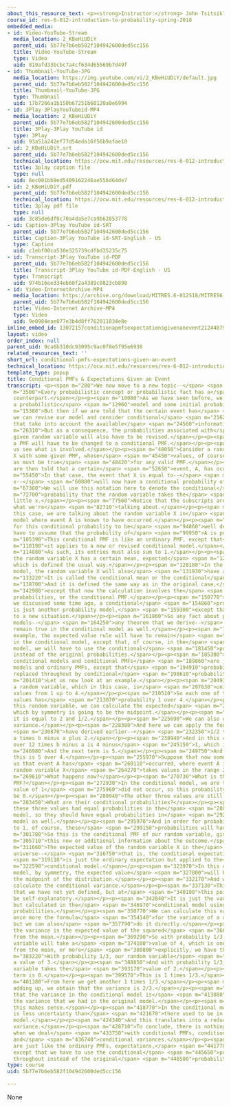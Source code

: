 ```yaml
---
about_this_resource_text: <p><strong>Instructor:</strong> John Tsitsiklis</p>
course_id: res-6-012-introduction-to-probability-spring-2018
embedded_media:
- id: Video-YouTube-Stream
  media_location: 2_KBeHiUDiY
  parent_uid: 5b77e7b6eb582f104942600ded5cc156
  title: Video-YouTube-Stream
  type: Video
  uid: 819afd33bcbc7a4cf634d65569b7d49f
- id: Thumbnail-YouTube-JPG
  media_location: https://img.youtube.com/vi/2_KBeHiUDiY/default.jpg
  parent_uid: 5b77e7b6eb582f104942600ded5cc156
  title: Thumbnail-YouTube-JPG
  type: Thumbnail
  uid: 17b7266a1b150b67251b60120a0e6994
- id: 3Play-3PlayYouTubeid-MP4
  media_location: 2_KBeHiUDiY
  parent_uid: 5b77e7b6eb582f104942600ded5cc156
  title: 3Play-3Play YouTube id
  type: 3Play
  uid: 93a51a242ef77d54eda16f56b9afae10
- id: 2_KBeHiUDiY.srt
  parent_uid: 5b77e7b6eb582f104942600ded5cc156
  technical_location: https://ocw.mit.edu/resources/res-6-012-introduction-to-probability-spring-2018/part-i-the-fundamentals/conditional-pmfs-expectations-given-an-event/2_KBeHiUDiY.srt
  title: 3play caption file
  type: null
  uid: 6ec001bb9ed5409162246ae556d64de7
- id: 2_KBeHiUDiY.pdf
  parent_uid: 5b77e7b6eb582f104942600ded5cc156
  technical_location: https://ocw.mit.edu/resources/res-6-012-introduction-to-probability-spring-2018/part-i-the-fundamentals/conditional-pmfs-expectations-given-an-event/2_KBeHiUDiY.pdf
  title: 3play pdf file
  type: null
  uid: 3c85de6df0c70a4da5e7ca9b62853778
- id: Caption-3Play YouTube id-SRT
  parent_uid: 5b77e7b6eb582f104942600ded5cc156
  title: Caption-3Play YouTube id-SRT-English - US
  type: Caption
  uid: c1ebf00ca530e325739cdfbd35235c75
- id: Transcript-3Play YouTube id-PDF
  parent_uid: 5b77e7b6eb582f104942600ded5cc156
  title: Transcript-3Play YouTube id-PDF-English - US
  type: Transcript
  uid: 974b16ee334eb60f2a4389c0823cb898
- id: Video-InternetArchive-MP4
  media_location: https://archive.org/download/MITRES.6-012S18/MITRES6_012S18_L06-04_300k.mp4
  parent_uid: 5b77e7b6eb582f104942600ded5cc156
  title: Video-Internet Archive-MP4
  type: Video
  uid: 9e0984eae077e3b4d8ff762011834e8e
inline_embed_id: 13072157conditionapmfsexpectationsgivenanevent21244879
layout: video
order_index: null
parent_uid: 9ca6b310dc93095c9ac0f0e5f95e6930
related_resources_text: ''
short_url: conditional-pmfs-expectations-given-an-event
technical_location: https://ocw.mit.edu/resources/res-6-012-introduction-to-probability-spring-2018/part-i-the-fundamentals/conditional-pmfs-expectations-given-an-event
template_type: popup
title: Conditional PMFs & Expectations Given an Event
transcript: <p><span m="280">We now move to a new topic--</span> <span m="1990">conditioning.</span></p><p><span
  m="3500">Every probabilistic concept or probabilistic fact has a</span> <span m="7610">conditional
  counterpart.</span></p><p><span m="10080">As we have seen before, we can start with
  a probabilistic</span> <span m="12960">model and some initial probabilities.</span></p><p><span
  m="15380">But then if we are told that the certain event has</span> <span m="18170">occurred,
  we can revise our model and consider conditional</span> <span m="21620">probabilities
  that take into account the available</span> <span m="24560">information.</span></p><p><span
  m="26310">But as a consequence, the probabilities associated with</span> <span m="29430">any
  given random variable will also have to be revised.</span></p><p><span m="33530">So
  a PMF will have to be changed to a conditional PMF.</span></p><p><span m="37930">Let
  us see what is involved.</span></p><p><span m="40050">Consider a random variable
  X with some given PMF, whose</span> <span m="45450">values, of course, sum to 1,
  as must be true</span> <span m="48420">for any valid PMF.</span></p><p><span m="50330">We
  are then told that a certain</span> <span m="52650">event, A, has occurred.</span></p><p><span
  m="55450">In that case, the event that X is equal to--</span> <span m="59130">little
  x--</span> <span m="60880">will now have a conditional probability of this form.</span></p><p><span
  m="67380">We will use this notation here to denote the conditional</span> <span
  m="72700">probability that the random variable takes the</span> <span m="74920">value
  little x.</span></p><p><span m="77560">Notice that the subscripts are used to indicate
  what we're</span> <span m="82710">talking about.</span></p><p><span m="83880">In
  this case, we are talking about the random variable X in</span> <span m="87900">a
  model where event A is known to have occurred.</span></p><p><span m="92420">Of course,
  for this conditional probability to be</span> <span m="94860">well defined, we will
  have to assume that the probability of</span> <span m="99950">A is positive.</span></p><p><span
  m="105390">This conditional PMF is like an ordinary PMF, except that</span> <span
  m="110190">it applies to a new or revised conditional model.</span></p><p><span
  m="114880">As such, its entries must also sum to 1.</span></p><p><span m="120200">Now
  the random variable X has a certain mean, expected</span> <span m="124630">value,
  which is defined the usual way.</span></p><p><span m="128180">In the conditional
  model, the random variable X will also</span> <span m="131930">have a mean.</span></p><p><span
  m="133220">It is called the conditional mean or the conditional</span> <span m="137340">expectation.</span></p><p><span
  m="138700">And it is defined the same way as in the original case,</span> <span
  m="142980">except that now the calculation involves the</span> <span m="146079">conditional
  probabilities, or the conditional PMF.</span></p><p><span m="150770">Finally, as
  we discussed some time ago, a conditional</span> <span m="154860">probability model
  is just another probability model,</span> <span m="159300">except that it applies
  to a new situation.</span></p><p><span m="161860">So any fact about probability
  models--</span> <span m="164250">any theorem that we derive--</span> <span m="166470">must
  remain true in the conditional model as well.</span></p><p><span m="170060">As an
  example, the expected value rule will have to remain</span> <span m="174380">true
  in the conditional model, except that, of course, in the</span> <span m="178530">conditional
  model, we will have to use the conditional</span> <span m="181450">probabilities
  instead of the original probabilities.</span></p><p><span m="185380">So to summarize,
  conditional models and conditional PMFs</span> <span m="189860">are just like ordinary
  models and ordinary PMFs, except that</span> <span m="194910">probabilities are
  replaced throughout by conditional</span> <span m="198610">probabilities.</span></p><p><span
  m="201410">Let us now look at an example.</span></p><p><span m="204930">Consider
  a random variable, which in this case, is</span> <span m="207630">uniform, takes
  values from 1 up to 4.</span></p><p><span m="210510">So each one of the possible
  values has</span> <span m="213070">probability 1 over 4.</span></p><p><span m="215930">For
  this random variable, we can calculate the expected</span> <span m="218700">value,
  which by symmetry is going to be the midpoint.</span></p><p><span m="222100">So
  it is equal to 2 and 1/2.</span></p><p><span m="225690">We can also calculate the
  variance.</span></p><p><span m="228380">And here we can apply the formula that we</span>
  <span m="230870">have derived earlier--</span> <span m="232350">1/2 times b minus
  a times b minus a plus 2.</span></p><p><span m="238940">And in this case, it's 1
  over 12 times b minus a is 4 minus</span> <span m="245150">1, which is 3.</span></p><p><span
  m="246980">And the next term is 5.</span></p><p><span m="249750">And after we simplify,
  this is 5 over 4.</span></p><p><span m="255970">Suppose that now somebody tells
  us that event A has</span> <span m="260110">occurred, where event A is that the
  random variable X</span> <span m="264270">takes values in the range 2, 3, 4.</span></p><p><span
  m="269610">What happens now?</span></p><p><span m="270730">What is the conditional
  PMF?</span></p><p><span m="272930">In the conditional model, we are told that the
  value of 1</span> <span m="275960">did not occur, so this probability is going to
  be 0.</span></p><p><span m="280940">The other three values are still possible.</span></p><p><span
  m="283450">What are their conditional probabilities?</span></p><p><span m="285740">Well,
  these three values had equal probabilities in the</span> <span m="288490">original
  model, so they should have equal probabilities in</span> <span m="292810">the conditional
  model as well.</span></p><p><span m="295970">And in order for probabilities to sum
  to 1, of course, these</span> <span m="299150">probabilities will have to be 1/3.</span></p><p><span
  m="301780">So this is the conditional PMF of our random variable, given</span> <span
  m="305710">this new or additional information about the outcome.</span></p><p><span
  m="311660">The expected value of the random variable X in the</span> <span m="315440">conditional
  universe--</span> <span m="316750">that is, the conditional expectation--</span>
  <span m="319110">is just the ordinary expectation but applied to the</span> <span
  m="322590">conditional model.</span></p><p><span m="323970">In this conditional
  model, by symmetry, the expected value</span> <span m="327800">will have to be 3,
  the midpoint of the distribution.</span></p><p><span m="332170">And we can also
  calculate the conditional variance.</span></p><p><span m="337130">This is a notation
  that we have not yet defined, but at</span> <span m="340190">this point, it should
  be self-explanatory.</span></p><p><span m="342840">It is just the variance of X
  but calculated in the</span> <span m="346970">conditional model using conditional
  probabilities.</span></p><p><span m="350770">We can calculate this variance using
  once more the formula</span> <span m="354140">for the variance of a uniform distribution,
  but we can also</span> <span m="357790">do it directly.</span></p><p><span m="361040">So
  the variance is the expected value of the squared</span> <span m="366420">distance
  from the mean.</span></p><p><span m="369290">So with probability 1/3, our random
  variable will take a</span> <span m="374100">value of 4, which is one unit apart
  from the mean, or more</span> <span m="380800">explicitly, we have this term.</span></p><p><span
  m="383220">With probability 1/3, our random variable</span> <span m="385830">takes
  a value of 3.</span></p><p><span m="388850">And with probability 1/3, our random
  variable takes the</span> <span m="393170">value of 2.</span></p><p><span m="397590">This
  term is 0.</span></p><p><span m="399570">This is 1 times 1/3.</span></p><p><span
  m="401380">From here we get another 1 times 1/3.</span></p><p><span m="404960">So
  adding up, we obtain that the variance is 2/3.</span></p><p><span m="410900">Notice
  that the variance in the conditional model is</span> <span m="413880">smaller than
  the variance that we had in the original model.</span></p><p><span m="416890">And
  this makes sense.</span></p><p><span m="418770">In the conditional model, there
  is less uncertainty than</span> <span m="421670">there used to be in the original
  model.</span></p><p><span m="424340">And this translates into a reduction in the
  variance.</span></p><p><span m="428710">To conclude, there is nothing really different
  when we deal</span> <span m="433750">with conditional PMFs, conditional expectations,
  and</span> <span m="436740">conditional variances.</span></p><p><span m="438050">They
  are just like the ordinary PMFs, expectations,</span> <span m="441770">and variances,
  except that we have to use the conditional</span> <span m="445650">probabilities
  throughout instead of the original</span> <span m="448500">probabilities.</span></p><p>&nbsp;</p>
type: course
uid: 5b77e7b6eb582f104942600ded5cc156

---
```

None